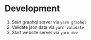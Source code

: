 # Development

1. Start graphql server via `yarn graphql`
2. Validate json data via `yarn validate`
3. Start website server via `yarn dev`